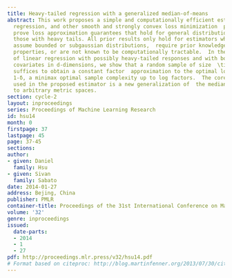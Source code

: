 ```yaml
---
title: Heavy-tailed regression with a generalized median-of-means
abstract: This work proposes a simple and computationally efficient estimator for  linear
  regression, and other smooth and strongly convex loss minimization  problems.  We
  prove loss approximation guarantees that hold for general distributions,  including
  those with heavy tails. All prior results only hold for estimators which  either
  assume bounded or subgaussian distributions,  require prior knowledge of distributional
  properties, or are not known to be computationally tractable.  In the special case
  of linear regression with possibly heavy-tailed responses and with bounded and well-conditioned
  covariates in d-dimensions, we show that a random sample of size  \tildeO(d\log(1/δ))
  suffices to obtain a constant factor  approximation to the optimal loss with probability
  1-δ, a minimax optimal sample complexity up to log factors.  The core technique
  used in the proposed estimator is a new generalization of  the median-of-means estimator
  to arbitrary metric spaces.
section: cycle-2
layout: inproceedings
series: Proceedings of Machine Learning Research
id: hsu14
month: 0
firstpage: 37
lastpage: 45
page: 37-45
sections: 
author:
- given: Daniel
  family: Hsu
- given: Sivan
  family: Sabato
date: 2014-01-27
address: Bejing, China
publisher: PMLR
container-title: Proceedings of the 31st International Conference on Machine Learning
volume: '32'
genre: inproceedings
issued:
  date-parts:
  - 2014
  - 1
  - 27
pdf: http://proceedings.mlr.press/v32/hsu14.pdf
# Format based on citeproc: http://blog.martinfenner.org/2013/07/30/citeproc-yaml-for-bibliographies/
---
```

